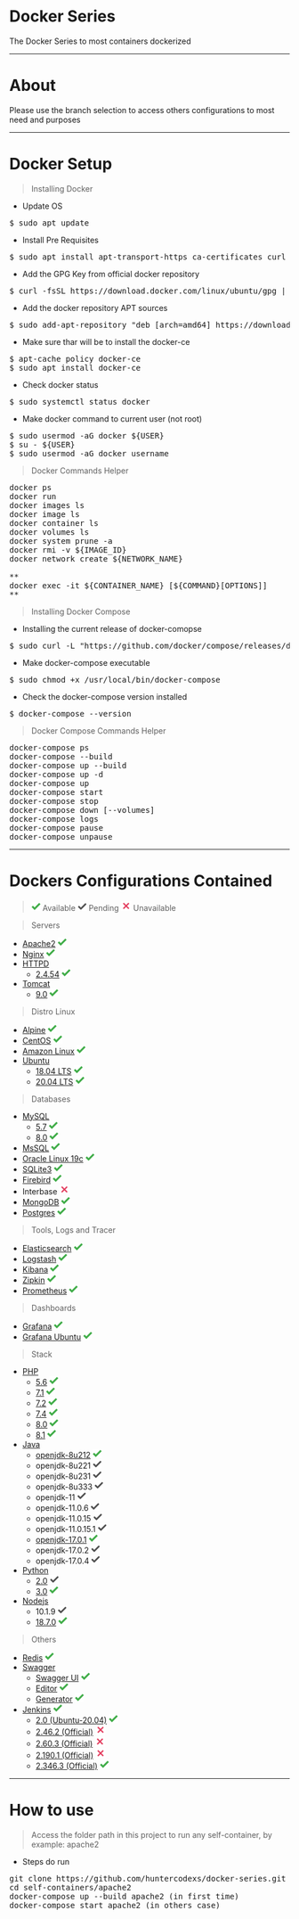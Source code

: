 # Docker Series

The Docker Series to most containers dockerized

-----------------

# About

Please use the branch selection to access others configurations to most need and purposes

-----------------

# Docker Setup

> Installing Docker

- Update OS

<pre>
$ sudo apt update
</pre>

- Install Pre Requisites

<pre>
$ sudo apt install apt-transport-https ca-certificates curl software-properties-common
</pre>

- Add the GPG Key from official docker repository

<pre>
$ curl -fsSL https://download.docker.com/linux/ubuntu/gpg | sudo apt-key add -
</pre>

- Add the docker repository APT sources

<pre>
$ sudo add-apt-repository "deb [arch=amd64] https://download.docker.com/linux/ubuntu focal stable"
</pre>

- Make sure thar will be to install the docker-ce

<pre>
$ apt-cache policy docker-ce
$ sudo apt install docker-ce
</pre>

- Check docker status

<pre>
$ sudo systemctl status docker
</pre>

- Make docker command to current user (not root)

<pre>
$ sudo usermod -aG docker ${USER}
$ su - ${USER}
$ sudo usermod -aG docker username
</pre>

> Docker Commands Helper

<pre>
docker ps
docker run
docker images ls
docker image ls
docker container ls
docker volumes ls
docker system prune -a
docker rmi -v ${IMAGE_ID}
docker network create ${NETWORK_NAME}

**
docker exec -it ${CONTAINER_NAME} [${COMMAND}[OPTIONS]]
**
</pre>

> Installing Docker Compose

- Installing the current release of docker-comopse

<pre>
$ sudo curl -L "https://github.com/docker/compose/releases/download/1.26.0/docker-compose-$(uname -s)-$(uname -m)" -o /usr/local/bin/docker-compose
</pre>

- Make docker-compose executable

<pre>
$ sudo chmod +x /usr/local/bin/docker-compose
</pre>

- Check the docker-compose version installed

<pre>
$ docker-compose --version
</pre>

> Docker Compose Commands Helper

<pre>
docker-compose ps
docker-compose --build
docker-compose up --build
docker-compose up -d
docker-compose up
docker-compose start
docker-compose stop
docker-compose down [--volumes]
docker-compose logs
docker-compose pause
docker-compose unpause
</pre>

-----------------

# Dockers Configurations Contained

> ![img.png](./self-containers/files/midias/check-green.png) Available
> ![img.png](./self-containers/files/midias/check-silver.png) Pending
> ![img.png](./self-containers/files/midias/unavailable.png) Unavailable

> Servers

- <a href="https://github.com/huntercodexs/docker-series/tree/master/self-containers/apache2">Apache2</a> ![img.png](./self-containers/files/midias/check-green.png)
- <a href="https://github.com/huntercodexs/docker-series/tree/master/self-containers/nginx">Nginx</a> ![img.png](./self-containers/files/midias/check-green.png)
- <a href="https://github.com/huntercodexs/docker-series/tree/master/self-containers/httpd">HTTPD</a> 
  - <a href="https://github.com/huntercodexs/docker-series/tree/master/self-containers/httpd/2.4.54">2.4.54</a> ![img.png](./self-containers/files/midias/check-green.png)
- <a href="https://github.com/huntercodexs/docker-series/tree/master/self-containers/tomcat">Tomcat</a>
  - <a href="https://github.com/huntercodexs/docker-series/tree/master/self-containers/tomcat/9.0">9.0</a> ![img.png](./self-containers/files/midias/check-green.png)

> Distro Linux

- <a href="https://github.com/huntercodexs/docker-series/tree/master/self-containers/alpine">Alpine</a> ![img.png](./self-containers/files/midias/check-green.png)
- <a href="https://github.com/huntercodexs/docker-series/tree/master/self-containers/centos">CentOS</a> ![img.png](./self-containers/files/midias/check-green.png)
- <a href="https://github.com/huntercodexs/docker-series/tree/master/self-containers/amazonlinux">Amazon Linux</a> ![img.png](./self-containers/files/midias/check-green.png)
- <a href="https://github.com/huntercodexs/docker-series/tree/master/self-containers/ubuntu">Ubuntu</a>
  - <a href="https://github.com/huntercodexs/docker-series/tree/master/self-containers/ubuntu/ubuntu1804">18.04 LTS</a> ![img.png](./self-containers/files/midias/check-green.png)
  - <a href="https://github.com/huntercodexs/docker-series/tree/master/self-containers/ubuntu/ubuntu2004">20.04 LTS</a> ![img.png](./self-containers/files/midias/check-green.png)

> Databases

- <a href="https://github.com/huntercodexs/docker-series/tree/master/self-containers/mysql">MySQL</a>
  - <a href="https://github.com/huntercodexs/docker-series/tree/master/self-containers/mysql/mysql-57">5.7</a> ![img.png](./self-containers/files/midias/check-green.png)
  - <a href="https://github.com/huntercodexs/docker-series/tree/master/self-containers/mysql/mysql-80">8.0</a> ![img.png](./self-containers/files/midias/check-green.png)
- <a href="https://github.com/huntercodexs/docker-series/tree/master/self-containers/microsoft/mssql">MsSQL</a> ![img.png](./self-containers/files/midias/check-green.png)
- <a href="https://github.com/huntercodexs/docker-series/tree/master/self-containers/oracle">Oracle Linux 19c</a> ![img.png](./self-containers/files/midias/check-green.png)
- <a href="https://github.com/huntercodexs/docker-series/tree/master/self-containers/sqlite3">SQLite3</a> ![img.png](./self-containers/files/midias/check-green.png)
- <a href="https://github.com/huntercodexs/docker-series/tree/master/self-containers/firebird">Firebird</a> ![img.png](./self-containers/files/midias/check-green.png)
- Interbase ![img.png](./self-containers/files/midias/unavailable.png)
- <a href="https://github.com/huntercodexs/docker-series/tree/master/self-containers/mongodb">MongoDB</a> ![img.png](./self-containers/files/midias/check-green.png)
- <a href="https://github.com/huntercodexs/docker-series/tree/master/self-containers/postgres">Postgres</a> ![img.png](./self-containers/files/midias/check-green.png)

> Tools, Logs and Tracer

- <a href="https://github.com/huntercodexs/docker-series/tree/master/self-containers/elasticsearch">Elasticsearch</a> ![img.png](./self-containers/files/midias/check-green.png)
- <a href="https://github.com/huntercodexs/docker-series/tree/master/self-containers/logstash">Logstash</a> ![img.png](./self-containers/files/midias/check-green.png)
- <a href="https://github.com/huntercodexs/docker-series/tree/master/self-containers/kibana">Kibana</a> ![img.png](./self-containers/files/midias/check-green.png)
- <a href="https://github.com/huntercodexs/docker-series/tree/master/self-containers/zipkin">Zipkin</a> ![img.png](./self-containers/files/midias/check-green.png)
- <a href="https://github.com/huntercodexs/docker-series/tree/master/self-containers/prometheus">Prometheus</a> ![img.png](./self-containers/files/midias/check-green.png)

> Dashboards

- <a href="https://github.com/huntercodexs/docker-series/tree/master/self-containers/grafana">Grafana</a> ![img.png](./self-containers/files/midias/check-green.png)
- <a href="https://github.com/huntercodexs/docker-series/tree/master/self-containers/grafana-ubuntu">Grafana Ubuntu</a> ![img.png](./self-containers/files/midias/check-green.png)

> Stack

- <a href="https://github.com/huntercodexs/docker-series/tree/master/self-containers/php">PHP</a>
  - <a href="https://github.com/huntercodexs/docker-series/tree/master/self-containers/php/5.6">5.6</a> ![img.png](./self-containers/files/midias/check-green.png)
  - <a href="https://github.com/huntercodexs/docker-series/tree/master/self-containers/php/7.1">7.1</a> ![img.png](./self-containers/files/midias/check-green.png)
  - <a href="https://github.com/huntercodexs/docker-series/tree/master/self-containers/php/7.2">7.2</a> ![img.png](./self-containers/files/midias/check-green.png)
  - <a href="https://github.com/huntercodexs/docker-series/tree/master/self-containers/php/7.4">7.4</a> ![img.png](./self-containers/files/midias/check-green.png)
  - <a href="https://github.com/huntercodexs/docker-series/tree/master/self-containers/php/8.0">8.0</a> ![img.png](./self-containers/files/midias/check-green.png)
  - <a href="https://github.com/huntercodexs/docker-series/tree/master/self-containers/php/8.1">8.1</a> ![img.png](./self-containers/files/midias/check-green.png)
- <a href="https://github.com/huntercodexs/docker-series/tree/master/self-containers/java">Java</a>
  - <a href="https://github.com/huntercodexs/docker-series/tree/master/self-containers/java/openjdk-8u212">openjdk-8u212</a> ![img.png](./self-containers/files/midias/check-green.png)
  - openjdk-8u221 ![img.png](./self-containers/files/midias/check-silver.png)
  - openjdk-8u231 ![img.png](./self-containers/files/midias/check-silver.png)
  - openjdk-8u333 ![img.png](./self-containers/files/midias/check-silver.png)
  - openjdk-11 ![img.png](./self-containers/files/midias/check-silver.png)
  - openjdk-11.0.6 ![img.png](./self-containers/files/midias/check-silver.png)
  - openjdk-11.0.15 ![img.png](./self-containers/files/midias/check-silver.png)
  - openjdk-11.0.15.1 ![img.png](./self-containers/files/midias/check-silver.png)
  - <a href="https://github.com/huntercodexs/docker-series/tree/master/self-containers/java/openjdk-17.0.1">openjdk-17.0.1</a> ![img.png](./self-containers/files/midias/check-green.png)
  - openjdk-17.0.2 ![img.png](./self-containers/files/midias/check-silver.png)
  - openjdk-17.0.4 ![img.png](./self-containers/files/midias/check-silver.png)
- <a href="https://github.com/huntercodexs/docker-series/tree/master/self-containers/python">Python</a>
  - <a href="https://github.com/huntercodexs/docker-series/tree/master/self-containers/python/2.0">2.0</a> ![img.png](./self-containers/files/midias/check-silver.png)
  - <a href="https://github.com/huntercodexs/docker-series/tree/master/self-containers/python/3.0">3.0</a> ![img.png](./self-containers/files/midias/check-green.png)
- <a href="https://github.com/huntercodexs/docker-series/tree/master/self-containers/nodejs">Nodejs</a>
  - 10.1.9 ![img.png](./self-containers/files/midias/check-silver.png)
  - <a href="https://github.com/huntercodexs/docker-series/tree/master/self-containers/nodejs/18.7.0">18.7.0</a> ![img.png](./self-containers/files/midias/check-green.png)

> Others

- <a href="https://github.com/huntercodexs/docker-series/tree/master/self-containers/redis">Redis</a> ![img.png](./self-containers/files/midias/check-green.png)
- <a href="https://github.com/huntercodexs/docker-series/tree/master/self-containers/swagger">Swagger</a> 
  - <a href="https://github.com/huntercodexs/docker-series/tree/master/self-containers/swagger/swagger-ui">Swagger UI</a> ![img.png](./self-containers/files/midias/check-green.png)
  - <a href="https://github.com/huntercodexs/docker-series/tree/master/self-containers/swagger/swagger-editor">Editor</a> ![img.png](./self-containers/files/midias/check-green.png)
  - <a href="https://github.com/huntercodexs/docker-series/tree/master/self-containers/swagger/swagger-generator">Generator</a> ![img.png](./self-containers/files/midias/check-green.png)
- <a href="https://github.com/huntercodexs/docker-series/tree/master/self-containers/jenkins">Jenkins</a> ![img.png](./self-containers/files/midias/check-green.png)
  - <a href="https://github.com/huntercodexs/docker-series/tree/master/self-containers/jenkins/2.0">2.0 (Ubuntu-20.04)</a> ![img.png](./self-containers/files/midias/check-green.png)
  - <a href="https://github.com/huntercodexs/docker-series/tree/master/self-containers/jenkins/2.46.2">2.46.2 (Official)</a> ![img.png](./self-containers/files/midias/unavailable.png)
  - <a href="https://github.com/huntercodexs/docker-series/tree/master/self-containers/jenkins/2.60.3">2.60.3 (Official)</a> ![img.png](./self-containers/files/midias/unavailable.png)
  - <a href="https://github.com/huntercodexs/docker-series/tree/master/self-containers/jenkins/2.190.1">2.190.1 (Official)</a> ![img.png](./self-containers/files/midias/unavailable.png)
  - <a href="https://github.com/huntercodexs/docker-series/tree/master/self-containers/jenkins/2.346.3">2.346.3 (Official)</a> ![img.png](./self-containers/files/midias/check-green.png)

-----------------

# How to use

> Access the folder path in this project to run any self-container, by example: apache2 

- Steps do run

<pre>
git clone https://github.com/huntercodexs/docker-series.git .
cd self-containers/apache2
docker-compose up --build apache2 (in first time)
docker-compose start apache2 (in others case)
</pre>